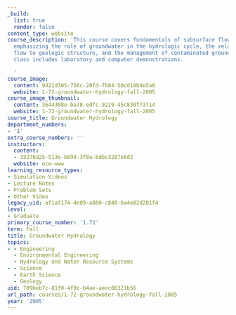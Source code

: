 ```yaml
---
_build:
  list: true
  render: false
content_type: website
course_description: 'This course covers fundamentals of subsurface flow and transport,
  emphasizing the role of groundwater in the hydrologic cycle, the relation of groundwater
  flow to geologic structure, and the management of contaminated groundwater. The
  class includes laboratory and computer demonstrations.

  '
course_image:
  content: 9421d305-756c-28fd-7b84-50cd18b4e5a0
  website: 1-72-groundwater-hydrology-fall-2005
course_image_thumbnail:
  content: 3644308e-ba78-edfc-9229-45c830f73714
  website: 1-72-groundwater-hydrology-fall-2005
course_title: Groundwater Hydrology
department_numbers:
- '1'
extra_course_numbers: ''
instructors:
  content:
  - 33276d25-513e-b899-3f8a-bdbc3287e6d2
  website: ocw-www
learning_resource_types:
- Simulation Videos
- Lecture Notes
- Problem Sets
- Other Video
legacy_uid: af1af174-4e09-a860-c840-6a4e82d281f4
level:
- Graduate
primary_course_number: '1.72'
term: Fall
title: Groundwater Hydrology
topics:
- - Engineering
  - Environmental Engineering
  - Hydrology and Water Resource Systems
- - Science
  - Earth Science
  - Geology
uid: 709beb7c-81f0-4f9c-b4ae-aeec06321b56
url_path: courses/1-72-groundwater-hydrology-fall-2005
year: '2005'
---
```

